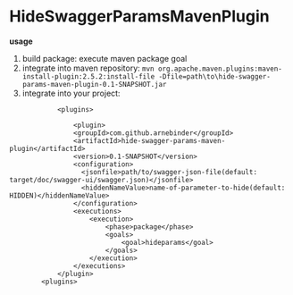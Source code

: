 # HideSwaggerParamsMavenPlugin

**usage**

1. build package: execute maven package goal 
2. integrate into maven repository: `mvn org.apache.maven.plugins:maven-install-plugin:2.5.2:install-file -Dfile=path\to\hide-swagger-params-maven-plugin-0.1-SNAPSHOT.jar`
3. integrate into your project:

```
    		<plugins>
      
      			<plugin>
				<groupId>com.github.arnebinder</groupId>
				<artifactId>hide-swagger-params-maven-plugin</artifactId>
				<version>0.1-SNAPSHOT</version>
				<configuration>
				  <jsonfile>path/to/swagger-json-file(default: target/doc/swagger-ui/swagger.json)</jsonfile>
				  <hiddenNameValue>name-of-parameter-to-hide(default: HIDDEN)</hiddenNameValue>
				</configuration>
				<executions>
					<execution>
						<phase>package</phase>
						<goals>
							<goal>hideparams</goal>
						</goals>
					</execution>
				</executions>
			</plugin>
		<plugins>
```
